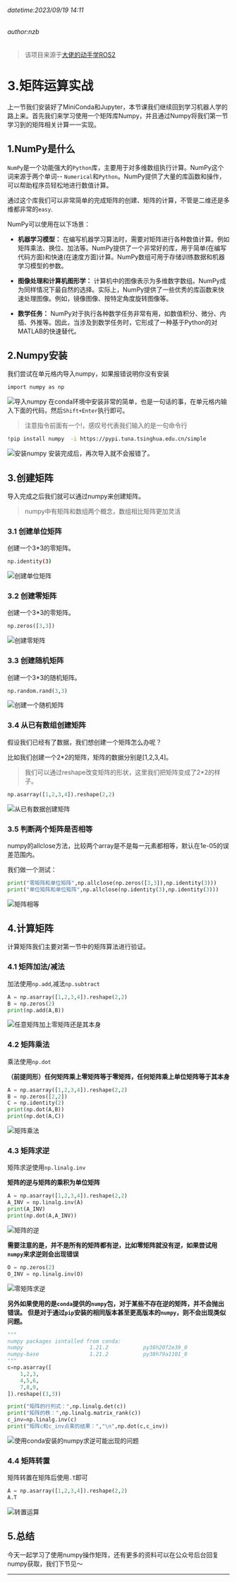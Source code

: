 ###### datetime:2023/09/19 14:11

###### author:nzb

> 该项目来源于[大佬的动手学ROS2](https://fishros.com/d2lros2)

# 3.矩阵运算实战

上一节我们安装好了MiniConda和Jupyter，本节课我们继续回到学习机器人学的路上来。首先我们来学习使用一个矩阵库Numpy，并且通过Numpy将我们第一节学习到的矩阵相关计算一一实现。

## 1.NumPy是什么

`NumPy`是一个功能强大的`Python`库，主要用于对多维数组执行计算。NumPy这个词来源于两个单词-- `Numerical`和`Python`。NumPy提供了大量的库函数和操作，可以帮助程序员轻松地进行数值计算。

通过这个库我们可以非常简单的完成矩阵的创建、矩阵的计算，不管是二维还是多维都非常的`easy`.

NumPy可以使用在以下场景：

- **机器学习模型：** 在编写机器学习算法时，需要对矩阵进行各种数值计算。例如矩阵乘法、换位、加法等。NumPy提供了一个非常好的库，用于简单(在编写代码方面)和快速(在速度方面)计算。NumPy数组可用于存储训练数据和机器学习模型的参数。

- **图像处理和计算机图形学：** 计算机中的图像表示为多维数字数组。NumPy成为同样情况下最自然的选择。实际上，NumPy提供了一些优秀的库函数来快速处理图像。例如，镜像图像、按特定角度旋转图像等。

- **数学任务：** NumPy对于执行各种数学任务非常有用，如数值积分、微分、内插、外推等。因此，当涉及到数学任务时，它形成了一种基于Python的对MATLAB的快速替代。

## 2.Numpy安装

我们尝试在单元格内导入numpy，如果报错说明你没有安装

```bash
import numpy as np
```

![导入numpy](imgs/c979e2884b7f40d28b49dfd195adbcd3.png)
在conda环境中安装非常的简单，也是一句话的事，在单元格内输入下面的代码，然后`Shift+Enter`执行即可。

> 注意指令前面有一个!，感叹号代表我们输入的是一句命令行

```bash
!pip install numpy  -i https://pypi.tuna.tsinghua.edu.cn/simple
```

![安装numpy](imgs/c20c804d3c594267a7cd359afe321221.png)
安装完成后，再次导入就不会报错了。

## 3.创建矩阵

导入完成之后我们就可以通过numpy来创建矩阵。

> numpy中有矩阵和数组两个概念，数组相比矩阵更加灵活

### 3.1 创建单位矩阵

创建一个3*3的零矩阵。

```bash
np.identity(3)
```

![创建单位矩阵](imgs/fee1809105154a88a37229de406bc017.png)

### 3.2 创建零矩阵

创建一个3*3的零矩阵。

```python
np.zeros([3,3])
```

![创建零矩阵](imgs/9164b1c685724ffb8047859f5b0973c7.png)

### 3.3 创建随机矩阵

创建一个3*3的随机矩阵。

```python
np.random.rand(3,3)
```

![创建一个随机矩阵](imgs/4fcc0b302fcf4ab2ac8539a4699da92d.png)

### 3.4 从已有数组创建矩阵

假设我们已经有了数据，我们想创建一个矩阵怎么办呢？

比如我们创建一个2*2的矩阵，矩阵的数据分别是[1,2,3,4]。

> 我们可以通过reshape改变矩阵的形状，这里我们把矩阵变成了2*2的样子。

```python
np.asarray([1,2,3,4]).reshape(2,2)
```

![从已有数据创建矩阵](imgs/913e42cdf6de44fa9d0a80db02d581d8.png)

### 3.5 判断两个矩阵是否相等

numpy的allclose方法，比较两个array是不是每一元素都相等，默认在1e-05的误差范围内。

我们做一个测试：

```python
print("零矩阵和单位矩阵",np.allclose(np.zeros([3,3]),np.identity(3)))
print("单位矩阵和单位矩阵",np.allclose(np.identity(3),np.identity(3)))
```

![矩阵相等](imgs/9a640b126bcd48bfa9f7d8d1ff7ac866.png)

## 4.计算矩阵

计算矩阵我们主要对第一节中的矩阵算法进行验证。

### 4.1 矩阵加法/减法

加法使用`np.add`,减法`np.subtract`


```python
A = np.asarray([1,2,3,4]).reshape(2,2)
B = np.zeros(2)
print(np.add(A,B))
```

![任意矩阵加上零矩阵还是其本身](imgs/b3f97d2505804be8a9420969ca382826.png)

### 4.2 矩阵乘法

乘法使用`np.dot`

**（前提同形）任何矩阵乘上零矩阵等于零矩阵，任何矩阵乘上单位矩阵等于其本身**

```python
A = np.asarray([1,2,3,4]).reshape(2,2)
B = np.zeros([2,2])
C = np.identity(2)
print(np.dot(A,B))
print(np.dot(A,C))
```

![矩阵乘法](imgs/0253b1c32a744498afc749c6409ff400.png)

### 4.3 矩阵求逆

矩阵求逆使用`np.linalg.inv`

**矩阵的逆与矩阵的乘积为单位矩阵**

```python
A = np.asarray([1,2,3,4]).reshape(2,2)
A_INV = np.linalg.inv(A)
print(A_INV)
print(np.dot(A,A_INV))
```

![矩阵的逆](imgs/9bcbc212d6af415cafe490fd3dd95b44.png)

**需要注意的是，并不是所有的矩阵都有逆，比如零矩阵就没有逆，如果尝试用`numpy`来求逆则会出现错误**

```python
O = np.zeros(2)
O_INV = np.linalg.inv(O)
```

![零矩阵求逆](imgs/2a011b6a2b6a43ae80d445e79e912e4b.png)

**另外如果使用的是`conda`提供的`numpy`包，对于某些不存在逆的矩阵，并不会抛出错误。**
**但是对于通过`pip`安装的相同版本甚至更高版本的`numpy`，则不会出现类似问题。**

```python
""" 
numpy packages isntalled from conda:
numpy                     1.21.2           py38h20f2e39_0
numpy-base                1.21.2           py38h79a1101_0
"""
c=np.asarray([
    1,2,3,
    4,5,6,
    7,8,9,
]).reshape((3,3))

print("矩阵的行列式：",np.linalg.det(c))
print("矩阵的秩：",np.linalg.matrix_rank(c))
c_inv=np.linalg.inv(c)
print("矩阵c和c_inv点乘的结果：","\n",np.dot(c,c_inv))
```

![使用conda安装的numpy求逆可能出现的问题](imgs/image-20220216115928.PNG)

### 4.4 矩阵转置

矩阵转置在矩阵后使用`.T`即可

```python
A = np.asarray([1,2,3,4]).reshape(2,2)
A.T
```

![转置运算](imgs/b7f383304214422cb9320680ac35d6ef.png)

## 5.总结

今天一起学习了使用numpy操作矩阵，还有更多的资料可以在公众号后台回复numpy获取，我们下节见～

--------------
